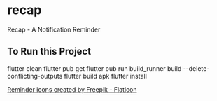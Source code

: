 # recap

Recap - A Notification Reminder

## To Run this Project

flutter clean
flutter pub get
flutter pub run build_runner build --delete-conflicting-outputs
flutter build apk
flutter install

<a href="https://www.flaticon.com/free-icons/reminder" title="reminder icons">Reminder icons created by Freepik - Flaticon</a>